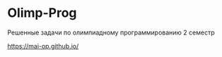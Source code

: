 # Olimp-Prog

Решенные задачи по олимпиадному программированию 2 семестр

https://mai-op.github.io/
